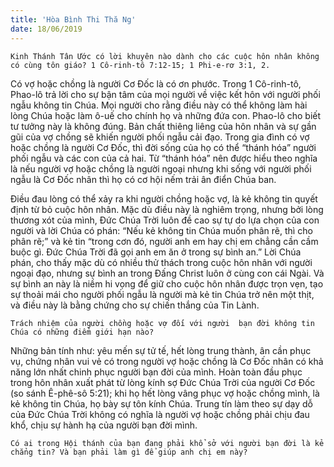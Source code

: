 ```yaml
---
title: 'Hòa Bình Thi Thă Ng'
date: 18/06/2019
---
```


`Kinh Thánh Tân Ước có lời khuyên nào dành cho các cuộc hôn nhân không có cùng tôn giáo? 1 Cô-rinh-tô 7:12-15; 1 Phi-e-rơ 3:1, 2.`

Có vợ hoặc chồng là người Cơ Đốc là có ơn phước. Trong 1 Cô-rinh-tô, Phao-lô trả lời cho sự bận tâm của mọi người về việc kết hôn với người phối ngẫu không tin Chúa. Mọi người cho rằng điều này có thể không làm hài lòng Chúa hoặc làm ô-uế cho chính họ và những đứa con. Phao-lô cho biết tư tưởng này là không đúng. Bản chất thiêng liêng của hôn nhân và sự gần gũi của vợ chồng sẽ khiến người phối ngẫu cải đạo. Trong gia đình có vợ hoặc chồng là người Cơ Đốc, thì đời sống của họ có thể “thánh hóa” người phối ngẫu  và các con của cả hai. Từ “thánh hóa” nên được hiểu theo nghĩa là nếu  người vợ hoặc chồng là người ngoại nhưng khi sống với người phối ngẫu là Cơ Đốc nhân thì họ có cơ hội nếm trải ân điển Chúa ban.

Điều đau lòng có thể xảy ra khi người chồng hoặc vợ, là kẻ không tin quyết định từ bỏ cuộc hôn nhân. Mặc dù điều này là nghiêm trọng, nhưng bởi lòng thương xót của mình, Đức Chúa Trời luôn đề cao sự tự do lựa chọn của con người và lời Chúa có phán: “Nếu kẻ không tin Chúa muốn phân rẽ, thì cho phân rẽ;” và kẻ tin “trong cơn đó, người anh em hay chị em chẳng cần cầm buộc gì. Đức Chúa Trời đã gọi anh em ăn ở trong sự bình an.” Lời Chúa phán, cho thấy mặc dù có nhiều thử thách trong cuộc hôn nhân với người ngoại đạo, nhưng sự bình an trong Đấng Christ luôn ở cùng con cái Ngài. Và sự bình an này là niềm hi vọng  để giữ cho cuộc hôn nhân được trọn vẹn, tạo sự thoải mái cho người phối ngẫu là người mà kẻ tin Chúa trở nên một thịt, và điều này là bằng chứng cho sự chiến thắng của Tin Lành. 

`Trách nhiệm của người chồng hoặc vợ đối với người  bạn đời không tin Chúa có những điểm giới hạn nào?`

Những bản tính như: yêu mến sự tử tế, hết lòng trung thành, ân cần phục vụ, chứng nhân vui vẻ có trong người vợ hoặc chồng là Cơ Đốc nhân  có khả năng lớn nhất chinh phục  người bạn đời của mình. Hoàn toàn đầu phục trong hôn nhân xuất phát từ lòng kính sợ Đức Chúa Trời của người Cơ Đốc (so sánh Ê-phê-sô 5:21); khi họ hết lòng vâng phục vợ hoặc chồng mình, là kẻ không tin Chúa, họ bày sự tôn kính Chúa. Trung tín làm theo sự dạy dỗ của Đức Chúa Trời không có nghĩa là người vợ hoặc chồng phải chịu đau khổ, chịu sự hành hạ của người bạn đời mình.

`Có ai trong Hội thánh của bạn đang phải khổ sở với người bạn đời là kẻ chẳng tin? Và bạn phải làm gì để giúp anh chị em này?`